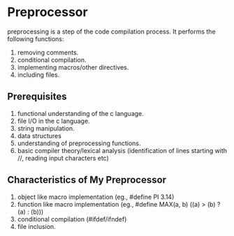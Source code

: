 # Preprocessor 

preprocessing is a step of the code compilation process. It performs the following functions:
1) removing comments.
2) conditional compilation.
3) implementing macros/other directives.
4) including files.

## Prerequisites

1) functional understanding of the c language.
2) file I/O in the c language.
3) string manipulation.
4) data structures
5) understanding of preprocessing functions.
6) basic compiler theory/lexical analysis (identification of lines starting with //, reading input characters etc)

## Characteristics of My Preprocessor

1) object like macro implementation (eg., #define PI 3.14)
2) function like macro implementation (eg., #define MAX(a, b) ((a) > (b) ? (a) : (b)))
3) conditional compilation (#ifdef/ifndef)
4) file inclusion.